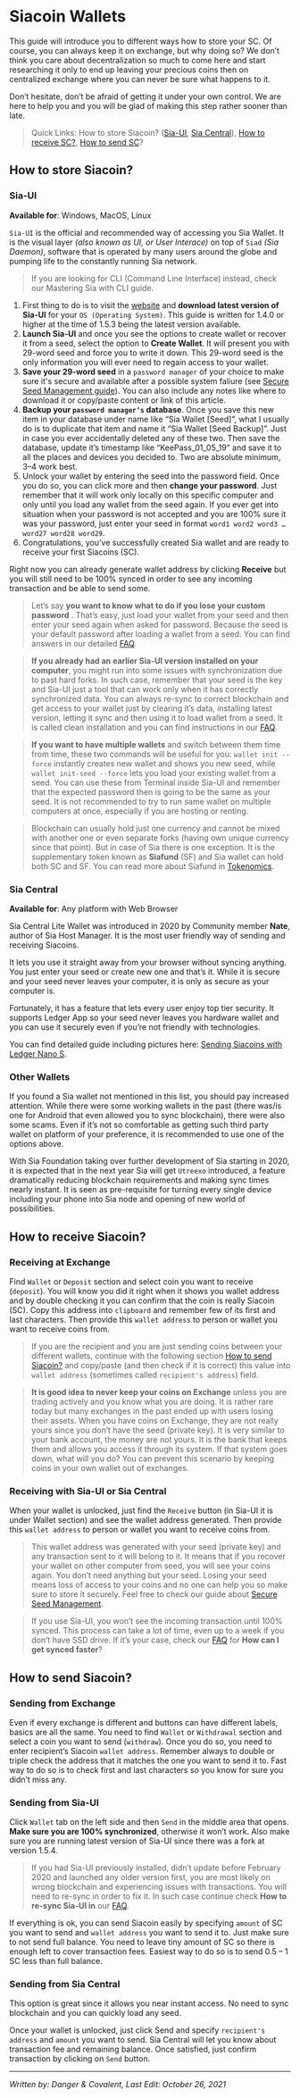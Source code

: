# Siacoin Wallets
This guide will introduce you to different ways how to store your SC. Of course, you can always keep it on exchange, but why doing so? We don’t think you care about decentralization so much to come here and start researching it only to end up leaving your precious coins then on centralized exchange where you can never be sure what happens to it.

Don’t hesitate, don’t be afraid of getting it under your own control. We are here to help you and you will be glad of making this step rather sooner than late.

>Quick Links: How to store Siacoin? ([Sia-UI](#sia-ui), [Sia Central](#sia-central)), [How to receive SC?](#how-to-receive-siacoin), [How to send SC](#how-to-send-siacoin)?

## How to store Siacoin?
### Sia-UI
**Available for**: Windows, MacOS, Linux

`Sia-UI` is the official and recommended way of accessing you Sia Wallet. It is the visual layer *(also known as UI, or User Interace)* on top of `Siad` *(Sia Daemon)*, software that is operated by many users around the globe and pumping life to the constantly running Sia network.

>If you are looking for CLI (Command Line Interface) instead, check our Mastering Sia with CLI guide.

1. First thing to do is to visit the <a href="https://sia.tech" target="_blank" rel="noopener noreferrer">website</a> and **download latest version of Sia-UI** for your `OS (Operating System)`. This guide is written for 1.4.0 or higher at the time of 1.5.3 being the latest version available.
2. **Launch Sia-UI** and once you see the options to create wallet or recover it from a seed, select the option to **Create Wallet**. It will present you with 29-word seed and force you to write it down. This 29-word seed is the only information you will ever need to regain access to your wallet.
3. **Save your 29-word seed** in a `password manager` of your choice to make sure it's secure and available after a possible system faliure (see [Secure Seed Management guide](/how-does-it-work/sia-guides/seed-management.en.html)). You can also include any notes like where to download it or copy/paste content or link of this article.
4. **Backup your `password manager‘s` database**. Once you save this new item in your database under name like “Sia Wallet [Seed]”, what I usually do is to duplicate that item and name it “Sia Wallet [Seed Backup]”. Just in case you ever accidentally deleted any of these two. Then save the database, update it’s timestamp like “KeePass_01_05_19” and save it to all the places and devices you decided to. Two are absolute minimum, 3–4 work best.
5. Unlock your wallet by entering the seed into the password field. Once you do so, you can click more and then **change your password**. Just remember that it will work only locally on this specific computer and only until you load any wallet from the seed again. If you ever get into situation when your password is not accepted and you are 100% sure it was your password, just enter your seed in format `word1 word2 word3 … word27 word28 word29`.
6. Congratulations, you’ve successfully created Sia wallet and are ready to receive your first Siacoins (SC).

Right now you can already generate wallet address by clicking **Receive** but you will still need to be 100% synced in order to see any incoming transaction and be able to send some.

>Let’s say **you want to know what to do if you lose your custom password** . That’s easy, just load your wallet from your seed and then enter your seed again when asked for password. Because the seed is your default password after loading a wallet from a seed. You can find answers in our detailed [FAQ](/how-does-it-work/sia-guides/faq.en.html).

>**If you already had an earlier Sia-UI version installed on your computer**, you might run into some issues with synchronization due to past hard forks. In such case, remember that your seed is the key and Sia-UI just a tool that can work only when it has correctly synchronized data. You can always re-sync to correct blockchain and get access to your wallet just by clearing it’s data, installing latest version, letting it sync and then using it to load wallet from a seed. It is called clean installation and you can find instructions in our [FAQ](/how-does-it-work/sia-guides/faq.en.html).

>**If you want to have multiple wallets** and switch between them time from time, these two commands will be useful for you: `wallet init --force` instantly creates new wallet and shows you new seed, while `wallet init-seed --force` lets you load your existing wallet from a seed. You can use these from Terminal inside Sia-UI and remember that the expected password then is going to be the same as your seed. It is not recommended to try to run same wallet on multiple computers at once, especially if you are hosting or renting.

>Blockchain can usually hold just one currency and cannot be mixed with another one or even separate forks (having own unique currency since that point). But in case of Sia there is one exception. It is the supplementary token known as **Siafund** (SF) and Sia wallet can hold both SC and SF. You can read more about Siafund in [Tokenomics](/how-does-it-work/sia-guides/tokenomics.en.html).

### Sia Central
**Available for**: Any platform with Web Browser

Sia Central Lite Wallet was introduced in 2020 by Community member **Nate**, author of Sia Host Manager. It is the most user friendly way of sending and receiving Siacoins.

It lets you use it straight away from your browser without syncing anything. You just enter your seed or create new one and that’s it. While it is secure and your seed never leaves your computer, it is only as secure as your computer is.

Fortunately, it has a feature that lets every user enjoy top tier security. It supports Ledger App so your seed never leaves you hardware wallet and you can use it securely even if you’re not friendly with technologies.

You can find detailed guide including pictures here: <a href="https://medium.com/sia-central-blog/sending-siacoins-with-the-ledger-nano-s-ea6d87711a3e" target="_blank" rel="noopener noreferrer">Sending Siacoins with Ledger Nano S</a>.

### Other Wallets
If you found a Sia wallet not mentioned in this list, you should pay increased attention. While there were some working wallets in the past (there was/is one for Android that even allowed you to sync blockchain), there were also some scams. Even if it’s not so comfortable as getting such third party wallet on platform of your preference, it is recommended to use one of the options above.

With Sia Foundation taking over further development of Sia starting in 2020, it is expected that in the next year Sia will get `Utreexo` introduced, a feature dramatically reducing blockchain requirements and making sync times nearly instant. It is seen as pre-requisite for turning every single device including your phone into Sia node and opening of new world of possibilities.

## How to receive Siacoin?
### Receiving at Exchange
Find `Wallet` or `Deposit` section and select coin you want to receive (`deposit`). You will know you did it right when it shows you wallet address and by double checking it you can confirm that the coin is really Siacoin (SC). Copy this address into `clipboard` and remember few of its first and last characters. Then provide this `wallet address` to person or wallet you want to receive coins from.

>If you are the recipient and you are just sending coins between your different wallets, continue with the following section [How to send Siacoin?](#how-to-send-siacoin) and copy/paste (and then check if it is correct) this value into `wallet address` (sometimes called `recipient's address`) field.

>**It is good idea to never keep your coins on Exchange** unless you are trading actively and you know what you are doing. It is rather rare today but many exchanges in the past ended up with users losing their assets. When you have coins on Exchange, they are not really yours since you don’t have the seed (private key). It is very similar to your bank account, the money are not yours. It is the bank that keeps them and allows you access it through its system. If that system goes down, what will you do? You can prevent this scenario by keeping coins in your own wallet out of exchanges.

### Receiving with Sia-UI or Sia Central
When your wallet is unlocked, just find the `Receive` button (in Sia-UI it is under Wallet section) and see the wallet address generated. Then provide this `wallet address` to person or wallet you want to receive coins from.

>This wallet address was generated with your seed (private key) and any transaction sent to it will belong to it. It means that if you recover your wallet on other computer from seed, you will see your coins again. You don’t need anything but your seed. Losing your seed means loss of access to your coins and no one can help you so make sure to store it securely. Feel free to check our guide about [Secure Seed Management](/how-does-it-work/sia-guides/seed-management.en.html).

>If you use Sia-UI, you won’t see the incoming transaction until 100% synced. This process can take a lot of time, even up to a week if you don’t have SSD drive. If it’s your case, check our [FAQ](/how-does-it-work/sia-guides/faq.en.html) for **How can I get synced faster**?

## How to send Siacoin?
### Sending from Exchange
Even if every exchange is different and buttons can have different labels, basics are all the same. You need to find `Wallet` or `Withdrawal` section and select a coin you want to send (`withdraw`). Once you do so, you need to enter recipient’s Siacoin `wallet address`. Remember always to double or triple check the address that it matches the one you want to send it to. Fast way to do so is to check first and last characters so you know for sure you didn’t miss any.

### Sending from Sia-UI
Click `Wallet` tab on the left side and then `Send` in the middle area that opens. **Make sure you are 100% synchronized**, otherwise it won’t work. Also make sure you are running latest version of Sia-UI since there was a fork at version 1.5.4.

>If you had Sia-UI previously installed, didn’t update before February 2020 and launched any older version first, you are most likely on wrong blockchain and experiencing issues with transactions. You will need to re-sync in order to fix it. In such case continue check **How to re-sync Sia-UI in** our [FAQ](/how-does-it-work/sia-guides/faq.en.html).

If everything is ok, you can send Siacoin easily by specifying `amount` of SC you want to send and `wallet address` you want to send it to. Just make sure to not send full balance. You need to leave tiny amount of SC so there is enough left to cover transaction fees. Easiest way to do so is to send 0.5 – 1 SC less than full balance.

### Sending from Sia Central
This option is great since it allows you near instant access. No need to sync blockchain and you can quickly load any seed.

Once your wallet is unlocked, just click Send and specify `recipient's address` and `amount` you want to send. Sia Central will let you know about transaction fee and remaining balance. Once satisfied, just confirm transaction by clicking on `Send` button.

---
*Written by: Danger & Covalent, Last Edit: October 26, 2021*
